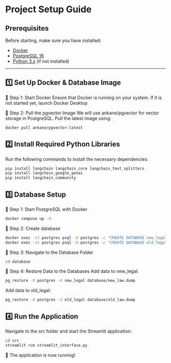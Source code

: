 # Project Setup Guide

## Prerequisites
Before starting, make sure you have installed:
- [Docker](https://www.docker.com/)
- [PostgreSQL 16](https://www.postgresql.org/)
- [Python 3.x](https://www.python.org/) (if not installed)

---
## 1️⃣ Set Up Docker & Database Image
📌 Step 1: Start Docker
Ensure that Docker is running on your system. If it is not started yet, launch Docker Desktop

📌 Step 2: Pull the pgvector Image
We will use ankane/pgvector for vector storage in PostgreSQL. Pull the latest image using:
```sh
docker pull ankane/pgvector:latest
```
## 2️⃣ Install Required Python Libraries
Run the following commands to install the necessary dependencies:
```sh
pip install langchain langchain_core langchain_text_splitters 
pip install langchain_google_genai
pip install langchain_community
```

## 3️⃣ Database Setup
📌 Step 1: Start PostgreSQL with Docker
```sh
docker compose up -d
```
📌 Step 2: Create database
```sh
docker exec -it postgres psql -U postgres -c "CREATE DATABASE new_legal;"
docker exec -it postgres psql -U postgres -c "CREATE DATABASE old_legal;"

```
📌 Step 3: Navigate to the Database Folder
```sh
cd database
```

📌 Step 4: Restore Data to the Databases
Add data to new_legal:
```sh
pg_restore -U postgres -d new_legal database/new_law.dump
```
Add data to old_legal:
```sh
pg_restore -U postgres -d old_legal database/old_law.dump
```
## 4️⃣ Run the Application
Navigate to the src folder and start the Streamlit application:
```sh
cd src
streamlit run streamlit_interface.py
```
🚀 The application is now running!
